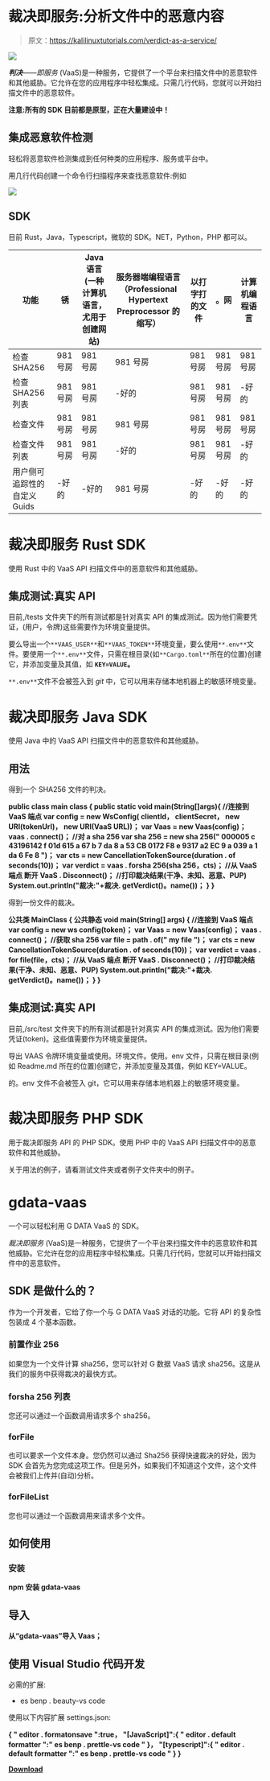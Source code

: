 # 裁决即服务:分析文件中的恶意内容

> 原文：<https://kalilinuxtutorials.com/verdict-as-a-service/>

[![](img//cefbdb6809c8469be5c00ee365f1f95d.png)](https://blogger.googleusercontent.com/img/b/R29vZ2xl/AVvXsEgH8n0iEuYOKdE0uz7qVJvmPQquHrehtCe7GX7JBq6mlqqZQ7YeXkNBsZJP5xFV77Y2stiMfAijDMjLzv6hJJvsY6ztzil3mCtJVydP5Vc2UFBBas2M0ati-ZylJg0HIID98U0vjNWYwi3ozOTwVu_Ggr_5v2LZ2WE1dTyxWmkNT_X0LRK8pvY1OGh0/s728/Screenshot-2022-03-17-165851%20(1).png)

***判决**——即服务* (VaaS)是一种服务，它提供了一个平台来扫描文件中的恶意软件和其他威胁。它允许在您的应用程序中轻松集成。只需几行代码，您就可以开始扫描文件中的恶意软件。

**注意:所有的 SDK 目前都是原型，正在大量建设中！**

## 集成恶意软件检测

轻松将恶意软件检测集成到任何种类的应用程序、服务或平台中。

用几行代码创建一个命令行扫描程序来查找恶意软件:例如

![](img//157f2bf763a2addea51b487daa2c7a6b.png)

## SDK

目前 Rust，Java，Typescript，微软的 SDK。NET，Python，PHP 都可以。

| 功能 | 锈 | Java 语言(一种计算机语言，尤用于创建网站) | 服务器端编程语言（Professional Hypertext Preprocessor 的缩写） | 以打字打的文件 | 。网 | 计算机编程语言 |
| --- | --- | --- | --- | --- | --- | --- |
| 检查 SHA256 | 981 号房 | 981 号房 | 981 号房 | 981 号房 | 981 号房 | 981 号房 |
| 检查 SHA256 列表 | 981 号房 | 981 号房 | -好的 | 981 号房 | 981 号房 | -好的 |
| 检查文件 | 981 号房 | 981 号房 | 981 号房 | 981 号房 | 981 号房 | 981 号房 |
| 检查文件列表 | 981 号房 | 981 号房 | -好的 | 981 号房 | 981 号房 | -好的 |
| 用户侧可追踪性的自定义 Guids | -好的 | -好的 | 981 号房 | -好的 | -好的 | -好的 |

# 裁决即服务 Rust SDK

使用 Rust 中的 VaaS API 扫描文件中的恶意软件和其他威胁。

## 集成测试:真实 API

目前,/tests 文件夹下的所有测试都是针对真实 API 的集成测试。因为他们需要凭证，(用户，令牌)这些需要作为环境变量提供。

要么导出一个`**VAAS_USER**`和`**VAAS_TOKEN**`环境变量，要么使用`**.env**`文件。要使用一个`**.env**`文件，只需在根目录(如`**Cargo.toml**`所在的位置)创建它，并添加变量及其值，如 **`KEY=VALUE`。**

`**.env**`文件不会被签入到 *git* 中，它可以用来存储本地机器上的敏感环境变量。

# 裁决即服务 Java SDK

使用 Java 中的 VaaS API 扫描文件中的恶意软件和其他威胁。

## 用法

得到一个 SHA256 文件的判决。

**public class main class {
public static void main(String[]args){
//连接到 VaaS 端点
var config = new WsConfig(
clientId，
clientSecret，
new URI(tokenUrl)，
new URI(VaaS URL))；
var Vaas = new Vaas(config)；
vaas . connect()；
//对 a sha 256
var sha 256 = new sha 256(" 000005 c 43196142 f 01d 615 a 67 b 7 da 8 a 53 CB 0172 F8 e 9317 a2 EC 9 a 039 a 1 da 6 Fe 8 ")；
var cts = new CancellationTokenSource(duration . of seconds(10))；
var verdict = vaas . forsha 256(sha 256，cts)；
//从 VaaS 端点
断开 VaaS . Disconnect()；
//打印裁决结果(干净、未知、恶意、PUP)
System.out.println("裁决:"+裁决. getVerdict()。name())；
}
}**

得到一份文件的裁决。

**公共类 MainClass {
公共静态 void main(String[] args) {
//连接到 VaaS 端点
var config = new ws config(token)；
var Vaas = new Vaas(config)；
vaas . connect()；
//获取 sha 256
var file = path . of(" my file ")；
var cts = new CancellationTokenSource(duration . of seconds(10))；
var verdict = vaas . for file(file，cts)；
//从 VaaS 端点
断开 VaaS . Disconnect()；
//打印裁决结果(干净、未知、恶意、PUP)
System.out.println("裁决:"+裁决. getVerdict()。name())；
}
}**

## 集成测试:真实 API

目前,/src/test 文件夹下的所有测试都是针对真实 API 的集成测试。因为他们需要凭证(token)。这些值需要作为环境变量提供。

导出 VAAS 令牌环境变量或使用。环境文件。使用。env 文件，只需在根目录(例如 Readme.md 所在的位置)创建它，并添加变量及其值，例如 KEY=VALUE。

的。env 文件不会被签入 git，它可以用来存储本地机器上的敏感环境变量。

# 裁决即服务 PHP SDK

用于裁决即服务 API 的 PHP SDK。使用 PHP 中的 VaaS API 扫描文件中的恶意软件和其他威胁。

关于用法的例子，请看测试文件夹或者例子文件夹中的例子。

# gdata-vaas

一个可以轻松利用 G DATA VaaS 的 SDK。

*裁决即服务* (VaaS)是一种服务，它提供了一个平台来扫描文件中的恶意软件和其他威胁。它允许在您的应用程序中轻松集成。只需几行代码，您就可以开始扫描文件中的恶意软件。

## SDK 是做什么的？

作为一个开发者，它给了你一个与 G DATA VaaS 对话的功能。它将 API 的复杂性包装成 4 个基本函数。

### 前置作业 256

如果您为一个文件计算 sha256，您可以针对 G 数据 VaaS 请求 sha256。这是从我们的服务中获得裁决的最快方式。

### forsha 256 列表

您还可以通过一个函数调用请求多个 sha256。

### forFile

也可以要求一个文件本身。您仍然可以通过 Sha256 获得快速裁决的好处，因为 SDK 会首先为您完成这项工作。但是另外，如果我们不知道这个文件，这个文件会被我们上传并(自动)分析。

### forFileList

您也可以通过一个函数调用来请求多个文件。

## 如何使用

### 安装

**npm 安装 gdata-vaas**

## 导入

**从“gdata-vaas”导入 Vaas；**

## 使用 Visual Studio 代码开发

必需的扩展:

*   es benp . beauty-vs code

使用以下内容扩展 settings.json:

**{
" editor . formatonsave ":true，
"[JavaScript]":{
" editor . default formatter ":" es benp . prettle-vs code "
}，
"[typescript]":{
" editor . default formatter ":" es benp . prettle-vs code "
}
}**

[**Download**](https://github.com/GDATASoftwareAG/vaas#im-interested-in-vaas)